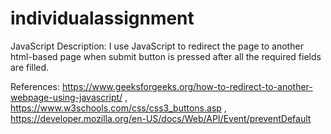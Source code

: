 # individualassignment

JavaScript Description:
I use JavaScript to redirect the page to another html-based page when submit button is pressed after all the required fields are filled.

References:
https://www.geeksforgeeks.org/how-to-redirect-to-another-webpage-using-javascript/ ,
https://www.w3schools.com/css/css3_buttons.asp ,
https://developer.mozilla.org/en-US/docs/Web/API/Event/preventDefault
